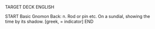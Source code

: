 TARGET DECK
ENGLISH

START
Basic
Gnomon
Back: n. Rod or pin etc. On a sundial, showing the time by its shadow. [greek, = indicator]
END
